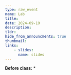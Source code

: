 ```yaml
---
type: raw_event
name: Lab
title: 
date: 2024-09-10
description: 
tldr: 
hide_from_announcments: true
thumbnail:
links:
    - slides: 
      name: slides
---
```


**Before class:**
* 
